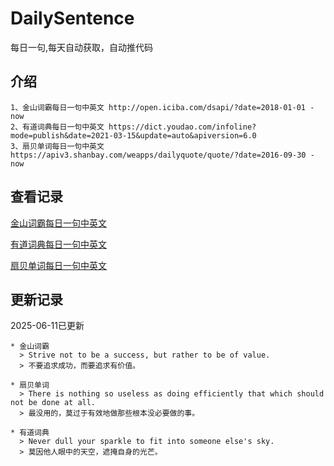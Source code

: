 # DailySentence

每日一句,每天自动获取，自动推代码

## 介绍

```
1、金山词霸每日一句中英文 http://open.iciba.com/dsapi/?date=2018-01-01 - now
2、有道词典每日一句中英文 https://dict.youdao.com/infoline?mode=publish&date=2021-03-15&update=auto&apiversion=6.0
3、扇贝单词每日一句中英文 https://apiv3.shanbay.com/weapps/dailyquote/quote/?date=2016-09-30 - now
```

## 查看记录

[金山词霸每日一句中英文](./data/iciba/)

[有道词典每日一句中英文](./data/youdao/)

[扇贝单词每日一句中英文](./data/shanbay/)

## 更新记录
2025-06-11已更新 
```
* 金山词霸
  > Strive not to be a success, but rather to be of value.
  > 不要追求成功，而要追求有价值。

* 扇贝单词
  > There is nothing so useless as doing efficiently that which should not be done at all.
  > 最没用的，莫过于有效地做那些根本没必要做的事。

* 有道词典
  > Never dull your sparkle to fit into someone else's sky.
  > 莫因他人眼中的天空，遮掩自身的光芒。

```
